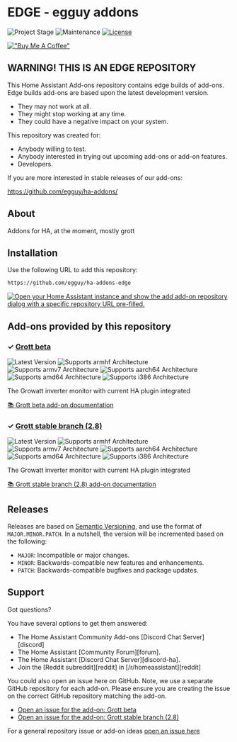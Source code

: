 # EDGE - egguy addons

![Project Stage][project-stage-shield]
![Maintenance][maintenance-shield]
[![License][license-shield]](LICENSE.md)

[!["Buy Me A Coffee"](https://www.buymeacoffee.com/assets/img/custom_images/orange_img.png)](https://www.buymeacoffee.com/egguy)


## WARNING! THIS IS AN EDGE REPOSITORY

This Home Assistant Add-ons repository contains edge builds of add-ons. Edge
builds add-ons are based upon the latest development version.

- They may not work at all.
- They might stop working at any time.
- They could have a negative impact on your system.

This repository was created for:

- Anybody willing to test.
- Anybody interested in trying out upcoming add-ons or add-on features.
- Developers.

If you are more interested in stable releases of our add-ons:

<https://github.com/egguy/ha-addons/>


## About

Addons for HA, at the moment, mostly grott

## Installation

Use the following URL to add this repository:

```txt
https://github.com/egguy/ha-addons-edge
```

[![Open your Home Assistant instance and show the add add-on repository dialog with a specific repository URL pre-filled.](https://my.home-assistant.io/badges/supervisor_add_addon_repository.svg)](https://my.home-assistant.io/redirect/supervisor_add_addon_repository/?repository_url=https%3A%2F%2Fgithub.com%2Fegguy%2Fha-addons-edge)



## Add-ons provided by this repository

### &#10003; [Grott beta][addon-grott-beta]

![Latest Version][grott-beta-version-shield]
![Supports armhf Architecture][grott-beta-armhf-shield]
![Supports armv7 Architecture][grott-beta-armv7-shield]
![Supports aarch64 Architecture][grott-beta-aarch64-shield]
![Supports amd64 Architecture][grott-beta-amd64-shield]
![Supports i386 Architecture][grott-beta-i386-shield]

The Growatt inverter monitor with current HA plugin integrated

[:books: Grott beta add-on documentation][addon-doc-grott-beta]

### &#10003; [Grott stable branch (2.8)][addon-grott]

![Latest Version][grott-version-shield]
![Supports armhf Architecture][grott-armhf-shield]
![Supports armv7 Architecture][grott-armv7-shield]
![Supports aarch64 Architecture][grott-aarch64-shield]
![Supports amd64 Architecture][grott-amd64-shield]
![Supports i386 Architecture][grott-i386-shield]

The Growatt inverter monitor with current HA plugin integrated

[:books: Grott stable branch (2.8) add-on documentation][addon-doc-grott]

## Releases

Releases are based on [Semantic Versioning][semver], and use the format
of ``MAJOR.MINOR.PATCH``. In a nutshell, the version will be incremented
based on the following:

- ``MAJOR``: Incompatible or major changes.
- ``MINOR``: Backwards-compatible new features and enhancements.
- ``PATCH``: Backwards-compatible bugfixes and package updates.

## Support

Got questions?

You have several options to get them answered:

- The Home Assistant Community Add-ons [Discord Chat Server][discord]
- The Home Assistant [Community Forum][forum].
- The Home Assistant [Discord Chat Server][discord-ha].
- Join the [Reddit subreddit][reddit] in [/r/homeassistant][reddit]

You could also open an issue here on GitHub. Note, we use a separate
GitHub repository for each add-on. Please ensure you are creating the issue
on the correct GitHub repository matching the add-on.

- [Open an issue for the add-on: Grott beta][grott-beta-issue]
- [Open an issue for the add-on: Grott stable branch (2.8)][grott-issue]

For a general repository issue or add-on ideas [open an issue here][issue]



[addon-grott-beta]: https://github.com/egguy/addon-grott-beta/tree/73462cf
[addon-doc-grott-beta]: https://github.com/egguy/addon-grott-beta/blob/73462cf/README.md
[grott-beta-issue]: https://github.com/egguy/addon-grott-beta/issues
[grott-beta-version-shield]: https://img.shields.io/badge/version-73462cf-blue.svg
[grott-beta-aarch64-shield]: https://img.shields.io/badge/aarch64-yes-green.svg
[grott-beta-amd64-shield]: https://img.shields.io/badge/amd64-yes-green.svg
[grott-beta-armhf-shield]: https://img.shields.io/badge/armhf-yes-green.svg
[grott-beta-armv7-shield]: https://img.shields.io/badge/armv7-yes-green.svg
[grott-beta-i386-shield]: https://img.shields.io/badge/i386-yes-green.svg
[addon-grott]: https://github.com/egguy/addon-grott/tree/22198a6
[addon-doc-grott]: https://github.com/egguy/addon-grott/blob/22198a6/README.md
[grott-issue]: https://github.com/egguy/addon-grott/issues
[grott-version-shield]: https://img.shields.io/badge/version-22198a6-blue.svg
[grott-aarch64-shield]: https://img.shields.io/badge/aarch64-yes-green.svg
[grott-amd64-shield]: https://img.shields.io/badge/amd64-yes-green.svg
[grott-armhf-shield]: https://img.shields.io/badge/armhf-yes-green.svg
[grott-armv7-shield]: https://img.shields.io/badge/armv7-yes-green.svg
[grott-i386-shield]: https://img.shields.io/badge/i386-yes-green.svg
[gitlabci-shield]: https://gitlab.com/egguy/ha-addons-edge/badges/master/pipeline.svg
[gitlabci]: https://gitlab.com/egguy/ha-addons-edge/pipelines
[issue]: https://github.com/egguy/ha-addons-edge/issues
[license-shield]: https://img.shields.io/github/license/egguy/ha-addons-edge.svg
[maintenance-shield]: https://img.shields.io/maintenance/yes/2023.svg
[project-stage-shield]: https://img.shields.io/badge/project%20stage-production%20ready-brightgreen.svg
[semver]: http://semver.org/spec/v2.0.0.html